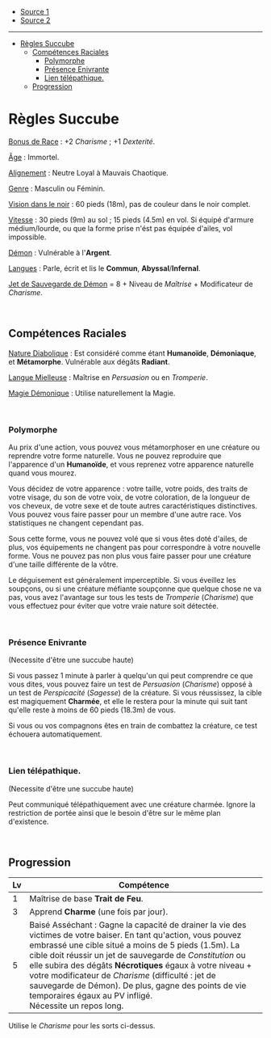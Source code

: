 - [Source 1](https://www.gmbinder.com/share/-LAZqAhdvj3OmJyALmva)
- [Source 2](https://www.dandwiki.com/wiki/Succubus_(5e_Race))

---

- [Règles Succube](#règles-succube)
  - [Compétences Raciales](#compétences-raciales)
    - [Polymorphe](#polymorphe)
    - [Présence Enivrante](#présence-enivrante)
    - [Lien télépathique.](#lien-télépathique)
  - [Progression](#progression)

# Règles Succube

<u>Bonus de Race</u> : +2 *Charisme* ; +1 *Dexterité*.

<u>Âge</u> : Immortel.

<u>Alignement</u> : Neutre Loyal à Mauvais Chaotique.

<u>Genre</u> : Masculin ou Féminin.

<u>Vision dans le noir</u> : 60 pieds (18m), pas de couleur dans le noir complet.

<u>Vitesse</u> : 30 pieds (9m) au sol ; 15 pieds (4.5m) en vol. Si équipé d'armure médium/lourde, ou que la forme prise n'ést pas équipée d'ailes, vol impossible. 

<u>Démon</u> : Vulnérable à l'**Argent**. 

<u>Langues</u> : Parle, écrit et lis le **Commun**, **Abyssal**/**Infernal**.


<u>Jet de Sauvegarde de Démon</u> = 8 + Niveau de *Maîtrise* + Modificateur de *Charisme*.

<br>

## Compétences Raciales

<u>Nature Diabolique</u> : Est considéré comme étant **Humanoïde**, **Démoniaque**, et **Métamorphe**. Vulnérable aux dégâts **Radiant**.

<u>Langue Mielleuse</u> : Maîtrise en *Persuasion* ou en *Tromperie*.

<u>Magie Démonique</u> : Utilise naturellement la Magie.

<br>

### Polymorphe 
Au prix d'une action, vous pouvez vous métamorphoser en une créature ou reprendre votre forme naturelle. Vous ne pouvez reproduire que l'apparence d'un **Humanoïde**, et vous reprenez votre apparence naturelle quand vous mourez.


Vous décidez de votre apparence : votre taille, votre poids, des traits de votre visage, du son de votre voix, de votre coloration, de la longueur de vos cheveux, de votre sexe et de toute autres caractéristiques distinctives. Vous pouvez vous faire passer pour un membre d'une autre race. Vos statistiques ne changent cependant pas. 

Sous cette forme, vous ne pouvez volé que si vous êtes doté d'ailes, de plus, vos équipements ne changent pas pour correspondre à votre nouvelle forme. Vous ne pouvez pas non plus vous faire passer pour une créature d'une taille différente de la vôtre.

Le déguisement est généralement imperceptible. Si vous éveillez les soupçons, ou si une créature méfiante soupçonne que quelque chose ne va pas, vous avez l'avantage sur tous les tests de *Tromperie* (*Charisme*) que vous effectuez pour éviter que votre vraie nature soit détectée.

<!--
Alterne entre entre une petite, moyenne et vrai forme. Perdre ses ailes fera perdre la capacité de voler. Les attributs restent les mêmes entre chaque forme. Les équipements ne peuvent pas changer. Si une des formes n'est pas équipée d'ailes, 
-->

<br>

### Présence Enivrante

(Necessite d'être une succube haute)

Si vous passez 1 minute à parler à quelqu'un qui peut comprendre ce que vous dites, vous pouvez faire un test de *Persuasion* (*Charisme*) opposé à un test de *Perspicacité* (*Sagesse*) de la créature. Si vous réussissez, la cible est magiquement **Charmée**, et elle le restera pour la minute qui suit tant qu'elle reste à moins de 60 pieds (18.3m) de vous.

Si vous ou vos compagnons êtes en train de combattez la créature, ce test échouera automatiquement. 

<br>

### Lien télépathique. 

(Necessite d'être une succube haute)

Peut communiqué télépathiquement avec une créature charmée. Ignore la restriction de portée ainsi que le besoin d'être sur le même plan d'existence.

<br>

## Progression


|Lv |Compétence                                                                                                                               |
|---|-----------------------------------------------------------------------------------------------------------------------------------------|
|1  |Maîtrise de base **Trait de Feu**.                                                                                                       |
|3  |Apprend **Charme** (une fois par jour).                                                                                                  |
|5  |Baisé Asséchant : Gagne la capacité de drainer la vie des victimes de votre baiser. En tant qu'action, vous pouvez embrassé une cible situé a moins de 5 pieds (1.5m). La cible doit réussir un jet de sauvegarde de *Constitution* ou elle subira des dégâts **Nécrotiques** égaux à votre niveau + votre modificateur de *Charisme* (difficulté : jet de sauvegarde de Démon). De plus, gagne des points de vie temporaires égaux au PV infligé.<br>   Nécessite un repos long.  |

Utilise le *Charisme* pour les sorts ci-dessus.

